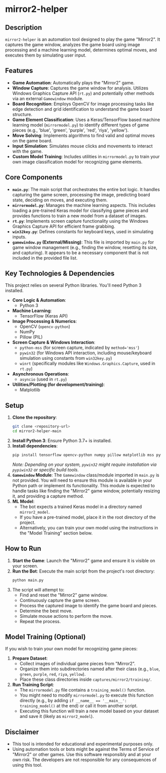 # mirror2-helper

## Description
`mirror2-helper` is an automation tool designed to play the game "Mirror2". It captures the game window, analyzes the game board using image processing and a machine learning model, determines optimal moves, and executes them by simulating user input.

## Features
* **Game Automation**: Automatically plays the "Mirror2" game.
* **Window Capture**: Captures the game window for analysis. Utilizes Windows Graphics Capture API (`rt.py`) and potentially other methods via an external `Gamewindow` module.
* **Board Recognition**: Employs OpenCV for image processing tasks like edge detection and grid identification to understand the game board structure.
* **Game Element Classification**: Uses a Keras/TensorFlow based machine learning model (`mirrormodel.py`) to identify different types of game pieces (e.g., 'blue', 'green', 'purple', 'red', 'riya', 'yellow').
* **Move Solving**: Implements algorithms to find valid and optimal moves on the game board.
* **Input Simulation**: Simulates mouse clicks and movements to interact with the game.
* **Custom Model Training**: Includes utilities in `mirrormodel.py` to train your own image classification model for recognizing game elements.

## Core Components
* **`main.py`**: The main script that orchestrates the entire bot logic. It handles capturing the game screen, processing the image, predicting board state, deciding on moves, and executing them.
* **`mirrormodel.py`**: Manages the machine learning aspects. This includes loading a pre-trained Keras model for classifying game pieces and provides functions to train a new model from a dataset of images.
* **`rt.py`**: Implements screen capture functionality using the Windows Graphics Capture API for efficient frame grabbing.
* **`win32key.py`**: Defines constants for keyboard keys, used in simulating inputs.
* **`gamewindow.py` (External/Missing)**: This file is imported by `main.py` for game window management (e.g., finding the window, resetting its size, and capturing). It appears to be a necessary component that is not included in the provided file list.

## Key Technologies & Dependencies
This project relies on several Python libraries. You'll need Python 3 installed.

* **Core Logic & Automation**:
    * Python 3
* **Machine Learning**:
    * TensorFlow (Keras API)
* **Image Processing & Numerics**:
    * OpenCV (`opencv-python`)
    * NumPy
    * Pillow (PIL)
* **Screen Capture & Windows Interaction**:
    * `python-mss` (for screen capture, indicated by `method='mss'`)
    * `pywin32` (for Windows API interaction, including mouse/keyboard simulation using constants from `win32key.py`)
    * `winrt` (specifically modules like `Windows.Graphics.Capture`, used in `rt.py`)
* **Asynchronous Operations**:
    * `asyncio` (used in `rt.py`)
* **Utilities/Plotting (for development/training)**:
    * Matplotlib

## Setup
1.  **Clone the repository**:
    ```bash
    git clone <repository-url>
    cd mirror2-helper-main
    ```
2.  **Install Python 3**: Ensure Python 3.7+ is installed.
3.  **Install dependencies**:
    ```bash
    pip install tensorflow opencv-python numpy pillow matplotlib mss pywin32 winrt
    ```
    *Note: Depending on your system, `pywin32` might require installation via `pypiwin32` or specific build tools.*
4.  **`Gamewindow` Module**: The `Gamewindow` class/module imported in `main.py` is not provided. You will need to ensure this module is available in your Python path or implement its functionality. This module is expected to handle tasks like finding the "Mirror2" game window, potentially resizing it, and providing a capture method.
5.  **ML Model**:
    * The bot expects a trained Keras model in a directory named `mirror2_model`.
    * If you have a pre-trained model, place it in the root directory of the project.
    * Alternatively, you can train your own model using the instructions in the "Model Training" section below.

## How to Run
1.  **Start the Game**: Launch the "Mirror2" game and ensure it is visible on your screen.
2.  **Run the Bot**: Execute the main script from the project's root directory:
    ```bash
    python main.py
    ```
3.  The script will attempt to:
    * Find and reset the "Mirror2" game window.
    * Continuously capture the game screen.
    * Process the captured image to identify the game board and pieces.
    * Determine the best move.
    * Simulate mouse actions to perform the move.
    * Repeat the process.

## Model Training (Optional)
If you wish to train your own model for recognizing game pieces:
1.  **Prepare Dataset**:
    * Collect images of individual game pieces from "Mirror2".
    * Organize them into subdirectories named after their class (e.g., `blue`, `green`, `purple`, `red`, `riya`, `yellow`).
    * Place these class directories inside `captures/mirror2/training/`.
2.  **Run Training Script**:
    * The `mirrormodel.py` file contains a `training_model()` function.
    * You might need to modify `mirrormodel.py` to execute this function directly (e.g., by adding `if __name__ == '__main__': training_model()` at the end) or call it from another script.
    * Executing this function will train a new model based on your dataset and save it (likely as `mirror2_model`).

## Disclaimer
* This tool is intended for educational and experimental purposes only.
* Using automation tools or bots might be against the Terms of Service of "Mirror2" or other games. Use this software responsibly and at your own risk. The developers are not responsible for any consequences of using this tool.
